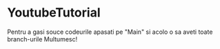 # YoutubeTutorial

Pentru a gasi souce codeurile apasati pe "Main" si acolo o sa aveti toate branch-urile
Multumesc!
